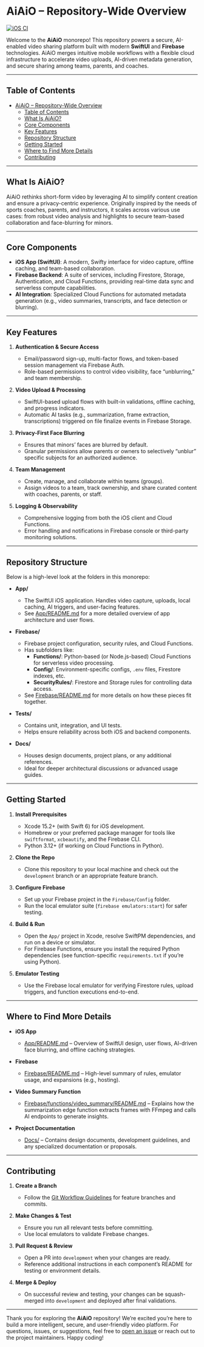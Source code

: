 # AiAiO – Repository-Wide Overview

[![iOS CI](https://github.com/brettdavies/AiAiO/actions/workflows/ios-ci.yml/badge.svg)](https://github.com/brettdavies/AiAiO/actions/workflows/ios-ci.yml)

Welcome to the **AiAiO** monorepo! This repository powers a secure, AI-enabled video sharing platform built with modern **SwiftUI** and **Firebase** technologies. AiAiO merges intuitive mobile workflows with a flexible cloud infrastructure to accelerate video uploads, AI-driven metadata generation, and secure sharing among teams, parents, and coaches.

---

## Table of Contents

- [AiAiO – Repository-Wide Overview](#aiaio--repository-wide-overview)
  - [Table of Contents](#table-of-contents)
  - [What Is AiAiO?](#what-is-aiaio)
  - [Core Components](#core-components)
  - [Key Features](#key-features)
  - [Repository Structure](#repository-structure)
  - [Getting Started](#getting-started)
  - [Where to Find More Details](#where-to-find-more-details)
  - [Contributing](#contributing)

---

## What Is AiAiO?

AiAiO rethinks short-form video by leveraging AI to simplify content creation and ensure a privacy-centric experience. Originally inspired by the needs of sports coaches, parents, and instructors, it scales across various use cases: from robust video analysis and highlights to secure team-based collaboration and face-blurring for minors.

---

## Core Components

- **iOS App (SwiftUI)**: A modern, Swifty interface for video capture, offline caching, and team-based collaboration.  
- **Firebase Backend**: A suite of services, including Firestore, Storage, Authentication, and Cloud Functions, providing real-time data sync and serverless compute capabilities.  
- **AI Integration**: Specialized Cloud Functions for automated metadata generation (e.g., video summaries, transcripts, and face detection or blurring).  

---

## Key Features

1. **Authentication & Secure Access**  
   - Email/password sign-up, multi-factor flows, and token-based session management via Firebase Auth.  
   - Role-based permissions to control video visibility, face “unblurring,” and team membership.

2. **Video Upload & Processing**  
   - SwiftUI-based upload flows with built-in validations, offline caching, and progress indicators.  
   - Automatic AI tasks (e.g., summarization, frame extraction, transcriptions) triggered on file finalize events in Firebase Storage.

3. **Privacy-First Face Blurring**  
   - Ensures that minors’ faces are blurred by default.  
   - Granular permissions allow parents or owners to selectively “unblur” specific subjects for an authorized audience.

4. **Team Management**  
   - Create, manage, and collaborate within teams (groups).  
   - Assign videos to a team, track ownership, and share curated content with coaches, parents, or staff.

5. **Logging & Observability**  
   - Comprehensive logging from both the iOS client and Cloud Functions.  
   - Error handling and notifications in Firebase console or third-party monitoring solutions.

---

## Repository Structure

Below is a high-level look at the folders in this monorepo:

- **App/**  
  - The SwiftUI iOS application. Handles video capture, uploads, local caching, AI triggers, and user-facing features.  
  - See [App/README.md](App/README.md) for a more detailed overview of app architecture and user flows.

- **Firebase/**  
  - Firebase project configuration, security rules, and Cloud Functions.  
  - Has subfolders like:
    - **Functions/**: Python-based (or Node.js-based) Cloud Functions for serverless video processing.  
    - **Config/**: Environment-specific configs, `.env` files, Firestore indexes, etc.  
    - **SecurityRules/**: Firestore and Storage rules for controlling data access.  
  - See [Firebase/README.md](Firebase/README.md) for more details on how these pieces fit together.

- **Tests/**  
  - Contains unit, integration, and UI tests.  
  - Helps ensure reliability across both iOS and backend components.

- **Docs/**  
  - Houses design documents, project plans, or any additional references.  
  - Ideal for deeper architectural discussions or advanced usage guides.

---

## Getting Started

1. **Install Prerequisites**  
   - Xcode 15.2+ (with Swift 6) for iOS development.  
   - Homebrew or your preferred package manager for tools like `swiftformat`, `xcbeautify`, and the Firebase CLI.  
   - Python 3.12+ (if working on Cloud Functions in Python).

2. **Clone the Repo**  
   - Clone this repository to your local machine and check out the `development` branch or an appropriate feature branch.

3. **Configure Firebase**  
   - Set up your Firebase project in the `Firebase/Config` folder.  
   - Run the local emulator suite (`firebase emulators:start`) for safer testing.

4. **Build & Run**  
   - Open the `App/` project in Xcode, resolve SwiftPM dependencies, and run on a device or simulator.  
   - For Firebase Functions, ensure you install the required Python dependencies (see function-specific `requirements.txt` if you’re using Python).

5. **Emulator Testing**  
   - Use the Firebase local emulator for verifying Firestore rules, upload triggers, and function executions end-to-end.

---

## Where to Find More Details

- **iOS App**  
  - [App/README.md](App/README.md) – Overview of SwiftUI design, user flows, AI-driven face blurring, and offline caching strategies.

- **Firebase**  
  - [Firebase/README.md](Firebase/README.md) – High-level summary of rules, emulator usage, and expansions (e.g., hosting).  

- **Video Summary Function**  
  - [Firebase/functions/video_summary/README.md](Firebase/functions/video_summary/README.md) – Explains how the summarization edge function extracts frames with FFmpeg and calls AI endpoints to generate insights.

- **Project Documentation**  
  - [Docs/](Docs/) – Contains design documents, development guidelines, and any specialized documentation or proposals.

---

## Contributing

1. **Create a Branch**  
   - Follow the [Git Workflow Guidelines](.cursor/rules/git-workflow.mdc) for feature branches and commits.

2. **Make Changes & Test**  
   - Ensure you run all relevant tests before committing.  
   - Use local emulators to validate Firebase changes.

3. **Pull Request & Review**  
   - Open a PR into `development` when your changes are ready.  
   - Reference additional instructions in each component’s README for testing or environment details.

4. **Merge & Deploy**  
   - On successful review and testing, your changes can be squash-merged into `development` and deployed after final validations.

---

Thank you for exploring the **AiAiO** repository! We’re excited you’re here to build a more intelligent, secure, and user-friendly video platform. For questions, issues, or suggestions, feel free to [open an issue](https://github.com/brettdavies/AiAiO/issues) or reach out to the project maintainers. Happy coding!
